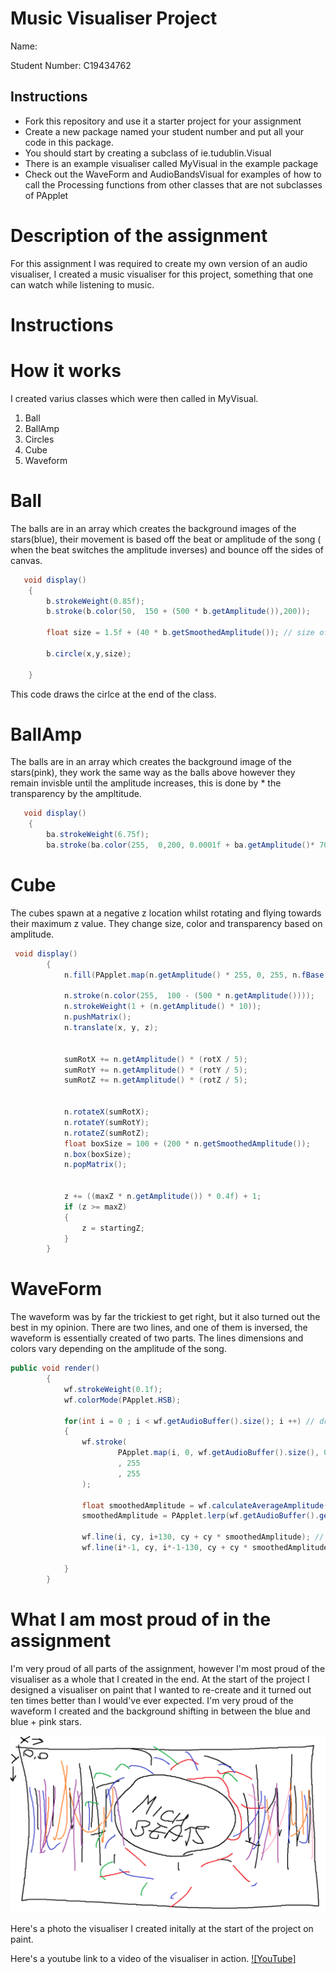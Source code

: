 # Music Visualiser Project

Name:

Student Number: C19434762

## Instructions
- Fork this repository and use it a starter project for your assignment
- Create a new package named your student number and put all your code in this package.
- You should start by creating a subclass of ie.tudublin.Visual
- There is an example visualiser called MyVisual in the example package
- Check out the WaveForm and AudioBandsVisual for examples of how to call the Processing functions from other classes that are not subclasses of PApplet

# Description of the assignment
For this assignment I was required to create my own version of an audio visualiser, I created a music visualiser for this project, something that one can watch while listening to music.

# Instructions

# How it works
I created varius classes which were then called in MyVisual.

1) Ball
2) BallAmp
3) Circles
4) Cube
5) Waveform

# Ball
The balls are in an array which creates the background images of the stars(blue), their movement is based off the beat or amplitude of the song ( when the beat switches the amplitude inverses) and bounce off the sides of canvas.
```Java
   void display()
    {
        b.strokeWeight(0.85f);
        b.stroke(b.color(50,  150 + (500 * b.getAmplitude()),200));

        float size = 1.5f + (40 * b.getSmoothedAmplitude()); // size of circle

        b.circle(x,y,size);

    }
```
This code draws the cirlce at the end of the class.

# BallAmp
The balls are in an array which creates the background image of the stars(pink), they work the same way as the balls above however they remain invisble until the amplitude increases, this is done by * the transparency by the ampltitude.
```Java
   void display()
    {
        ba.strokeWeight(6.75f);
        ba.stroke(ba.color(255,  0,200, 0.0001f + ba.getAmplitude()* 700));
```

# Cube
The cubes spawn at a negative z location whilst rotating and flying towards their maximum z value. They change size, color and transparency based on amplitude.
```Java
 void display()
        {
            n.fill(PApplet.map(n.getAmplitude() * 255, 0, 255, n.fBase, n.fSet), 255, 255, n.getAmplitude() * 250);
        
            n.stroke(n.color(255,  100 - (500 * n.getAmplitude())));
            n.strokeWeight(1 + (n.getAmplitude() * 10));
            n.pushMatrix();
            n.translate(x, y, z);

            
            sumRotX += n.getAmplitude() * (rotX / 5);
            sumRotY += n.getAmplitude() * (rotY / 5);
            sumRotZ += n.getAmplitude() * (rotZ / 5);


            n.rotateX(sumRotX);
            n.rotateY(sumRotY);
            n.rotateZ(sumRotZ);
            float boxSize = 100 + (200 * n.getSmoothedAmplitude());
            n.box(boxSize);
            n.popMatrix();


            z += ((maxZ * n.getAmplitude()) * 0.4f) + 1;
            if (z >= maxZ)
            {
                z = startingZ;
            }
        }
```
# WaveForm
The waveform was by far the trickiest to get right, but it also turned out the best in my opinion. There are two lines, and one of them is inversed, the waveform is essentially created of two parts. The lines dimensions and colors vary depending on the amplitude of the song.
```Java
public void render()
        {
            wf.strokeWeight(0.1f);
            wf.colorMode(PApplet.HSB);

            for(int i = 0 ; i < wf.getAudioBuffer().size(); i ++) // draws waveform
            {
                wf.stroke(
                        PApplet.map(i, 0, wf.getAudioBuffer().size(), 0, 255)
                        , 255
                        , 255
                );

                float smoothedAmplitude = wf.calculateAverageAmplitude();
                smoothedAmplitude = PApplet.lerp(wf.getAudioBuffer().get(i), smoothedAmplitude, 0.35f);

                wf.line(i, cy, i+130, cy + cy * smoothedAmplitude); // waveform right
                wf.line(i*-1, cy, i*-1-130, cy + cy * smoothedAmplitude); // waveform left inverse

            }
        }
```
# What I am most proud of in the assignment
I'm very proud of all parts of the assignment, however I'm most proud of the visualiser as a whole that I created in the end. At the start of the project I designed a visualiser on paint that I wanted to re-create and it turned out ten times better than I would've ever expected. I'm very proud of the waveform I created and the background shifting in between the blue and blue + pink stars.

![An image](images/oopdesign.png)

Here's a photo the visualiser I created initally at the start of the project on paint.

Here's a youtube link to a video of the visualiser in action.
[![YouTube]](https://www.youtube.com/watch?v=whW8aGy2UkI)
